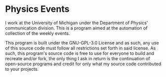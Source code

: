 # Physics Events

I work at the University of Michigan under the Department of Physics' communication division. This is a program aimed at the automation of collection of the weekly events.

This program is built under the GNU-GPL-3.0 License and as such, any use of this source code must follow all restrictions set forth in said license. As such, this program's source code is free to use for everyone to build and recreate and/or fork, the only thing I ask in return is the continuation of open-source programs and credit for only what my source code contributed to your projects.
